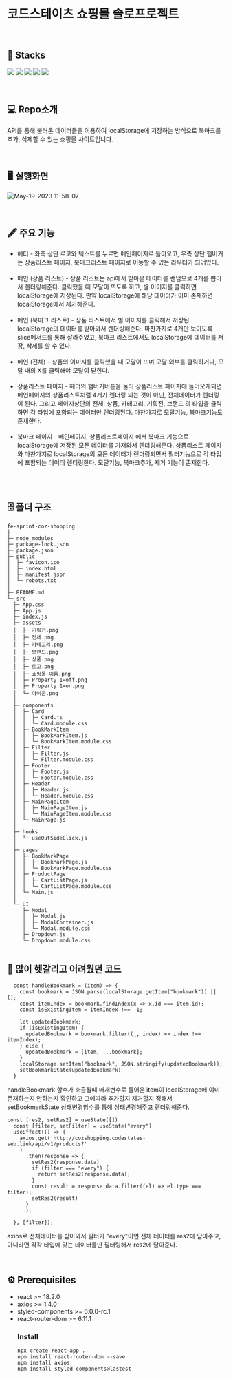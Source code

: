 
# 코드스테이츠 쇼핑몰 솔로프로젝트

</br>

## 🧲 Stacks
<img src="https://img.shields.io/badge/React-61DAFB?style=for-the-badge&logo=React&logoColor=white"> <img src="https://img.shields.io/badge/axios-5A29E4?style=for-the-badge&logo=axios&logoColor=white"> <img src="https://img.shields.io/badge/styledcomponents-DB7093?style=for-the-badge&logo=styledcomponents&logoColor=white"> <img src="https://img.shields.io/badge/storybook-FF4785?style=for-the-badge&logo=storybook&logoColor=white"> <img src="https://img.shields.io/badge/reactrouter-CA4245?style=for-the-badge&logo=reactrouter&logoColor=white">

</br>

## 💻 Repo소개
API를 통해 불러온 데이터들을 이용하여 localStorage에 저장하는 방식으로 북마크를 추가, 삭제할 수 있는 쇼핑몰 사이트입니다.

</br>

## 🖥️ 실행화면

![May-19-2023 11-58-07](https://github.com/plla2/fe-sprint-coz-shopping/assets/120915990/2395f11e-63ac-4949-8e94-4643fb5de447)

</br>

## 🖋️ 주요 기능
<ul>
  <li> 헤더 - 좌측 상단 로고와 텍스트를 누르면 메인페이지로 돌아오고, 우측 상단 햄버거는 상품리스트 페이지, 북마크리스트 페이지로 이동할 수 있는 라우터가 되어있다.
</li>
    </br>
  <li> 메인 (상품 리스트) - 상품 리스트는 api에서 받아온 데이터를 랜덤으로 4개를 뽑아서 렌더링해준다. 클릭했을 때 모달이 뜨도록 하고, 별 이미지를 클릭하면 localStorage에 저장된다. 만약 localStorage에 해당 데이터가 이미 존재하면 localStorage에서 제거해준다.</li>
    </br>
  <li> 메인 (북마크 리스트) - 상품 리스트에서 별 이미지를 클릭해서 저장된 localStorage의 데이터를 받아와서 렌더링해준다. 마찬가지로 4개만 보이도록 slice메서드를 통해 잘라주었고, 북마크 리스트에서도 localStorage에 데이터를 저장, 삭제를 할 수 있다.</li>
    </br>
    <li> 메인 (전체) - 상품의 이미지를 클릭했을 때 모달이 뜨며 모달 외부를 클릭하거나, 모달 내의 X를 클릭해야 모달이 닫힌다.</li>
    </br>
      <li> 상품리스트 페이지 - 헤더의 햄버거버튼을 눌러 상품리스트 페이지에 들어오게되면 메인페이지의 상품리스트처럼 4개가 렌더링 되는 것이 아닌,
        전체데이터가 렌더링이 된다. 그리고 페이지상단의 전체, 상품, 카테고리, 기획전, 브랜드 의 타입을 클릭하면 각 타입에 포함되는 데이터만 렌더링된다.
        마찬가지로 모달기능, 북마크기능도 존재한다.</li>
    </br>
        <li> 북마크 페이지 - 메인페이지, 상품리스트페이지 에서 북마크 기능으로 localStorage에 저장된 모든 데이터를 가져와서 렌더링해준다.
          상품리스트 페이지와 마찬가지로 localStorage의 모든 데이터가 렌더링되면서 필터기능으로 각 타입에 포함되는 데이터 렌더링한다.
          모달기능, 북마크추가, 제거 기능이 존재한다.
  </ul>
  
  </br>
   </br> 
  
 ## 🗄️ 폴더 구조
 ```
 fe-sprint-coz-shopping
├
├─ node_modules
├─ package-lock.json
├─ package.json
├─ public
│  ├─ favicon.ico
│  ├─ index.html
│  ├─ manifest.json
│  └─ robots.txt
│
├─ README.md
└─ src
   ├─ App.css
   ├─ App.js
   ├─ index.js
   ├─ assets
   │  ├─ 기획전.png
   │  ├─ 전체.png
   │  ├─ 카테고리.png
   │  ├─ 브랜드.png
   │  ├─ 상품.png
   │  ├─ 로고.png
   │  ├─ 쇼핑몰 이름.png
   │  ├─ Property 1=off.png 
   │  ├─ Property 1=on.png
   │  └─ 아이콘.png
   │ 
   ├─ components
   │  ├─ Card
   │  │  ├─ Card.js
   │  │  └─ Card.module.css
   │  ├─ BookMarkItem
   │  │  ├─ BookMarkItem.js
   │  │  └─ BookMarkItem.module.css
   │  ├─ Filter
   │  │  ├─ Filter.js
   │  │  └─ Filter.module.css
   │  ├─ Footer
   │  │  ├─ Footer.js
   │  │  └─ Footer.module.css
   │  ├─ Header
   │  │  ├─ Header.js
   │  │  └─ Header.module.css
   │  ├─ MainPageItem
   │  │  ├─ MainPageItem.js
   │  │  └─ MainPageItem.module.css
   │  └─ MainPage.js
   │
   ├─ hooks
   │  └─ useOutSideClick.js
   │
   ├─ pages
   │  ├─ BookMarkPage
   │  │  ├─ BookMarkPage.js
   │  │  └─ BookMarkPage.module.css
   │  ├─ ProductPage
   │  │  ├─ CartListPage.js
   │  │  └─ CartListPage.module.css
   │  └─ Main.js
   │
   └─ UI
      ├─ Modal
      │  ├─ Modal.js
      │  ├─ ModalContainer.js
      │  └─ Modal.module.css
      ├─ Dropdown.js
      └─ Dropdown.module.css
     
 ```
  
  ## 🔩 많이 헷갈리고 어려웠던 코드
  
  
```
  const handleBookmark = (item) => {
    const bookmark = JSON.parse(localStorage.getItem("bookmark")) || [];
    const itemIndex = bookmark.findIndex(x => x.id === item.id);
    const isExistingItem = itemIndex !== -1;

    let updatedBookmark;
    if (isExistingItem) {
      updatedBookmark = bookmark.filter((_, index) => index !== itemIndex);
    } else {
      updatedBookmark = [item, ...bookmark];
    }
    localStorage.setItem("bookmark", JSON.stringify(updatedBookmark));
    setBookmarkState(updatedBookmark)
  }
```
handleBookmark 함수가 호출될때 매개변수로 들어온 item이 localStorage에 이미 존재하는지 안하는지 확인하고
그에따라 추가할지 제거할지 정해서 setBookmarkState 상태변경함수를 통해 상태변경해주고 렌더링해준다.
</br>
```
const [res2, setRes2] = useState([])
  const [filter, setFilter] = useState("every")
  useEffect(() => {
    axios.get('http://cozshopping.codestates-seb.link/api/v1/products?'
    )
      .then(response => {
        setRes2(response.data)
        if (filter === "every") {
          return setRes2(response.data);
        }
        const result = response.data.filter((el) => el.type === filter);
        setRes2(result)
      }
      );

  }, [filter]);
```
axios로 전체데이터를 받아와서 필터가 "every"이면 전체 데이터를 res2에 담아주고,
아니라면 각각 타입에 맞는 데이터들만 필터링해서 res2에 담아준다.

 </br>
 
## ⚙️ Prerequisites
<ul>
<li>react >= 18.2.0
<li>axios >= 1.4.0
<li>styled-components >= 6.0.0-rc.1
<li>react-router-dom >= 6.11.1

### Install
```npx create-react-app .```</br>
```npm install react-router-dom --save```</br>
```npm install axios```</br>
```npm install styled-components@lastest```</br>


